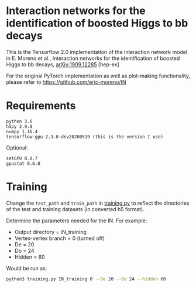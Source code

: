 Interaction networks for the identification of boosted Higgs to bb decays
======================================================================================

This is the Tensorflow 2.0 implementation of the interaction network model in
E. Moreno et al., Interaction networks for the identification of boosted Higgs to bb decays, [arXiv:1909.12285](https://arxiv.org/abs/1909.12285) [hep-ex]

For the original PyTorch implementation as well as plot-making functionality, please refer to https://github.com/eric-moreno/IN

Requirements
======================================================================================
```
python 3.6
h5py 2.9.0
numpy 1.16.4
tensorflow-gpu 2.3.0-dev20200519 (this is the version I use)
```

Optional:
```
setGPU 0.0.7
gpustat 0.6.0
```

Training
======================================================================================

Change the `test_path` and `train_path` in [training.py](training.py) to reflect the directories of the test and training datasets (in converted h5 format). 

Determine the parameters needed for the IN. For example: 

  - Output directory = IN_training
  - Vertex-vertex branch = 0 (turned off)
  - De = 20 
  - Do = 24
  - Hidden = 60

Would be run as:

```bash
python3 training.py IN_training 0 --De 20 --Do 24 --hidden 60 
```

